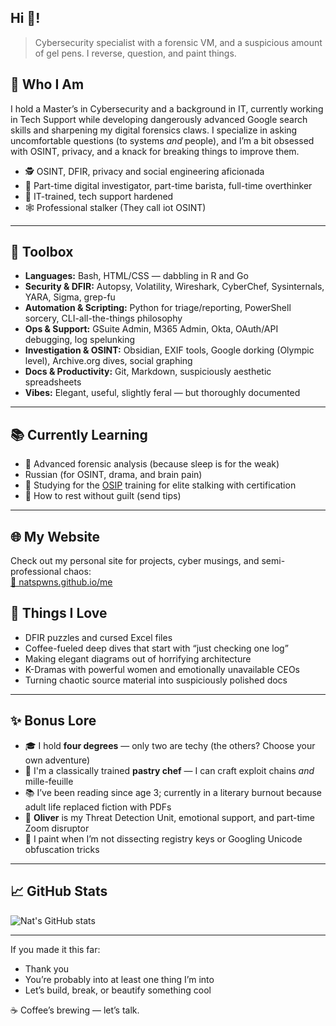 ## Hi 👋! 

> Cybersecurity specialist with a forensic VM, and a suspicious amount of gel pens. I reverse, question, and paint things.

## 🧠 Who I Am

I hold a Master’s in Cybersecurity and a background in IT, currently working in Tech Support while developing dangerously advanced Google search skills and sharpening my digital forensics claws. I specialize in asking uncomfortable questions (to systems *and* people), and I’m a bit obsessed with OSINT, privacy, and a knack for breaking things to improve them.

- 🕵️ OSINT, DFIR, privacy and social engineering aficionada
- 🎨 Part-time digital investigator, part-time barista, full-time overthinker
- 🧰 IT-trained, tech support hardened
- 🕸️ Professional stalker (They call iot OSINT)
---
## 🧰 Toolbox

- **Languages:** Bash, HTML/CSS — dabbling in R and Go  
- **Security & DFIR:** Autopsy, Volatility, Wireshark, CyberChef, Sysinternals, YARA, Sigma, grep-fu  
- **Automation & Scripting:** Python for triage/reporting, PowerShell sorcery, CLI-all-the-things philosophy  
- **Ops & Support:** GSuite Admin, M365 Admin, Okta, OAuth/API debugging, log spelunking  
- **Investigation & OSINT:** Obsidian, EXIF tools, Google dorking (Olympic level), Archive.org dives, social graphing  
- **Docs & Productivity:** Git, Markdown, suspiciously aesthetic spreadsheets  
- **Vibes:** Elegant, useful, slightly feral — but thoroughly documented

---
## 📚 Currently Learning

- 🧪 Advanced forensic analysis (because sleep is for the weak)
- Russian (for OSINT, drama, and brain pain)
- 📜 Studying for the [OSIP](https://inteltechniques.com/training-osip.html) training for elite stalking with certification
- 🧘 How to rest without guilt (send tips)
---
## 🌐 My Website

Check out my personal site for projects, cyber musings, and semi-professional chaos:  
[🔗 natspwns.github.io/me](https://natspwns.github.io/me)

## 🖤 Things I Love

- DFIR puzzles and cursed Excel files
- Coffee-fueled deep dives that start with “just checking one log” 
- Making elegant diagrams out of horrifying architecture  
- K-Dramas with powerful women and emotionally unavailable CEOs
- Turning chaotic source material into suspiciously polished docs
---
## ✨ Bonus Lore

- 🎓 I hold **four degrees** — only two are techy (the others? Choose your own adventure)
- 🍰 I'm a classically trained **pastry chef** — I can craft exploit chains *and* mille-feuille
- 📚 I’ve been reading since age 3; currently in a literary burnout because adult life replaced fiction with PDFs
- 🐶 **Oliver** is my Threat Detection Unit, emotional support, and part-time Zoom disruptor
- 🎨 I paint when I’m not dissecting registry keys or Googling Unicode obfuscation tricks

---

## 📈 GitHub Stats

![Nat's GitHub stats](https://github-readme-stats.vercel.app/api?username=natspwns&show_icons=true&theme=tokyonight&hide=prs)

---
If you made it this far:

- Thank you
- You’re probably into at least one thing I’m into
- Let’s build, break, or beautify something cool

☕ Coffee’s brewing — let’s talk.
